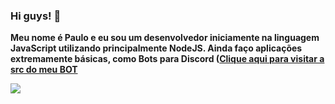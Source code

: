 ### Hi guys! 👋

<p>
<strong>
Meu nome é Paulo e eu sou um desenvolvedor iniciamente na linguagem JavaScript utilizando principalmente NodeJS. Ainda faço aplicações extremamente básicas, como Bots para Discord (<a href="">Clique aqui para visitar a src do meu BOT</a>
 </strong>
</p>


 <img src = "https://github-readme-stats.vercel.app/api?username=srwhale&show_icons=true&theme=radical&line_height=27">

<!--
**SrWhale/SrWhale** is a ✨ _special_ ✨ repository because its `README.md` (this file) appears on your GitHub profile.

Here are some ideas to get you started:

- 🔭 I’m currently working on ...
- 🌱 I’m currently learning ...
- 👯 I’m looking to collaborate on ...
- 🤔 I’m looking for help with ...
- 💬 Ask me about ...
- 📫 How to reach me: ...
- 😄 Pronouns: ...
- ⚡ Fun fact: ...
-->
